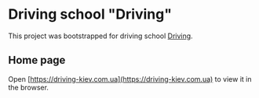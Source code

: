 # Driving school "Driving"

This project was bootstrapped for driving school [Driving](https://driving-kiev.com.ua).

## Home page

Open [https://driving-kiev.com.ua](https://driving-kiev.com.ua) to view it in the browser.


